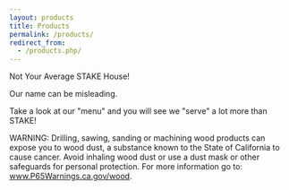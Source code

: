 ```yaml
---
layout: products
title: Products
permalink: /products/
redirect_from:
  - /products.php/
---
```


<div class="text-center">
    <p>Not Your Average STAKE House!</p>
    <p>Our name can be misleading.</p>
    <p>
        Take a look at our "menu" and you will see we "serve" a lot more
        than STAKE!
    </p>
    <p class="smaller-text">
        <i class="fa fa-exclamation-triangle"></i>
        <span class="bold">WARNING</span>: Drilling, sawing, sanding or
        machining wood products can expose you to wood dust, a substance known
        to the State of California to cause cancer.  Avoid inhaling wood dust or
        use a dust mask or other safeguards for personal protection.  For more
        information go to:
        <a href="http://www.p65warnings.ca.gov/wood">www.P65Warnings.ca.gov/wood</a>.
    </p>
</div>

